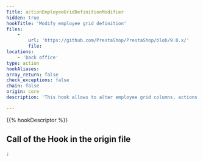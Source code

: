 ```yaml
---
Title: actionEmployeeGridDefinitionModifier
hidden: true
hookTitle: 'Modify employee grid definition'
files:
    -
        url: 'https://github.com/PrestaShop/PrestaShop/blob/9.0.x/'
        file: 
locations:
    - 'back office'
type: action
hookAliases: 
array_return: false
check_exceptions: false
chain: false
origin: core
description: 'This hook allows to alter employee grid columns, actions and filters'

---
```


{{% hookDescriptor %}}

## Call of the Hook in the origin file

```php
;
```
